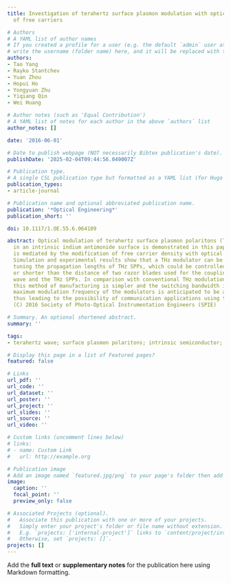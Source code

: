 ```yaml
---
title: Investigation of terahertz surface plasmon modulation with optical injection
  of free carriers

# Authors
# A YAML list of author names
# If you created a profile for a user (e.g. the default `admin` user at `content/authors/admin/`), 
# write the username (folder name) here, and it will be replaced with their full name and linked to their profile.
authors:
- Tao Yang
- Rayko Stantchev
- Yuan Zhou
- Hopui Ho
- Yongyuan Zhu
- Yiqiang Qin
- Wei Huang

# Author notes (such as 'Equal Contribution')
# A YAML list of notes for each author in the above `authors` list
author_notes: []

date: '2016-06-01'

# Date to publish webpage (NOT necessarily Bibtex publication's date).
publishDate: '2025-02-04T09:44:56.049007Z'

# Publication type.
# A single CSL publication type but formatted as a YAML list (for Hugo requirements).
publication_types:
- article-journal

# Publication name and optional abbreviated publication name.
publication: '*Optical Engineering*'
publication_short: ''

doi: 10.1117/1.OE.55.6.064109

abstract: Optical modulation of terahertz surface plasmon polaritons (THz SPPs) propagating
  in an intrinsic indium antimonide surface is demonstrated in this paper. The modulation
  is mediated by the modification of free carrier density with optical illumination.
  Simulation and experimental results show that a THz modulator can be realized by
  tuning the propagation lengths of THz SPPs, which could be controlled to be larger
  or shorter than the distance of two razor blades used for the coupling of the THz
  wave and the THz SPPs. In comparison with conventional THz modulation approaches,
  this method of manufacturing is simpler and the switching bandwidth is wider. The
  maximum modulation frequency of the modulators is anticipated to be above gigahertz,
  thus leading to the possibility of communication applications using the THz baseband.
  (C) 2016 Society of Photo-Optical Instrumentation Engineers (SPIE)

# Summary. An optional shortened abstract.
summary: ''

tags:
- terahertz wave; surface plasmon polaritons; intrinsic semiconductor; Drude model

# Display this page in a list of Featured pages?
featured: false

# Links
url_pdf: ''
url_code: ''
url_dataset: ''
url_poster: ''
url_project: ''
url_slides: ''
url_source: ''
url_video: ''

# Custom links (uncomment lines below)
# links:
# - name: Custom Link
#   url: http://example.org

# Publication image
# Add an image named `featured.jpg/png` to your page's folder then add a caption below.
image:
  caption: ''
  focal_point: ''
  preview_only: false

# Associated Projects (optional).
#   Associate this publication with one or more of your projects.
#   Simply enter your project's folder or file name without extension.
#   E.g. `projects: ['internal-project']` links to `content/project/internal-project/index.md`.
#   Otherwise, set `projects: []`.
projects: []
---
```


Add the **full text** or **supplementary notes** for the publication here using Markdown formatting.
